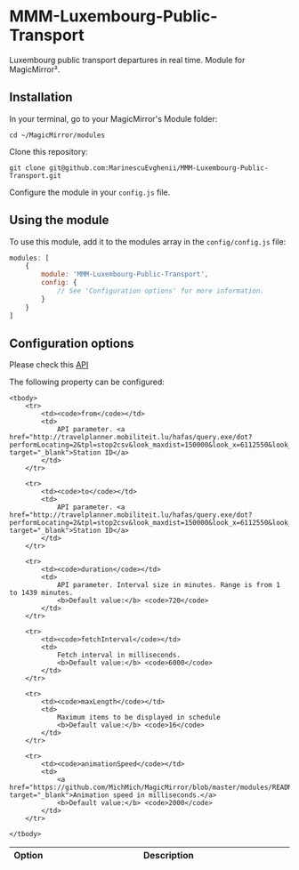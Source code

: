 # MMM-Luxembourg-Public-Transport
Luxembourg public transport departures in real time. Module for MagicMirror².

## Installation

In your terminal, go to your MagicMirror's Module folder:
````
cd ~/MagicMirror/modules
````

Clone this repository:
````
git clone git@github.com:MarinescuEvghenii/MMM-Luxembourg-Public-Transport.git
````

Configure the module in your `config.js` file.

## Using the module

To use this module, add it to the modules array in the `config/config.js` file:
````javascript
modules: [
	{
		module: 'MMM-Luxembourg-Public-Transport',
		config: {
			// See 'Configuration options' for more information.
		}
	}
]
````

## Configuration options
Please check this <a href="https://data.public.lu/en/datasets/arrets-de-transport-public-et-departs-en-temps-reel/" target="_blank">API</a>

The following property can be configured:

<table width="100%">
	<thead>
		<tr>
			<th>Option</th>
			<th width="100%">Description</th>
		</tr>
	</thead>

	<tbody>
		<tr>
			<td><code>from</code></td>
			<td>
				API parameter. <a href="http://travelplanner.mobiliteit.lu/hafas/query.exe/dot?performLocating=2&tpl=stop2csv&look_maxdist=150000&look_x=6112550&look_y=49610700&stationProxy=yes" target="_blank">Station ID</a>
			</td>
		</tr>

		<tr>
			<td><code>to</code></td>
			<td>
				API parameter. <a href="http://travelplanner.mobiliteit.lu/hafas/query.exe/dot?performLocating=2&tpl=stop2csv&look_maxdist=150000&look_x=6112550&look_y=49610700&stationProxy=yes" target="_blank">Station ID</a>
			</td>
		</tr>

		<tr>
			<td><code>duration</code></td>
			<td>
				API parameter. Interval size in minutes. Range is from 1 to 1439 minutes.
				<b>Default value:</b> <code>720</code>
			</td>
		</tr>

		<tr>
			<td><code>fetchInterval</code></td>
			<td>
				Fetch interval in milliseconds.
				<b>Default value:</b> <code>6000</code>
			</td>
		</tr>

		<tr>
			<td><code>maxLength</code></td>
			<td>
				Maximum items to be displayed in schedule
				<b>Default value:</b> <code>16</code>
			</td>
		</tr>

		<tr>
			<td><code>animationSpeed</code></td>
			<td>
				<a href="https://github.com/MichMich/MagicMirror/blob/master/modules/README.md#thisupdatedomspeed" target="_blank">Animation speed in milliseconds.</a>
				<b>Default value:</b> <code>2000</code>
			</td>
		</tr>

	</tbody>
</table>
